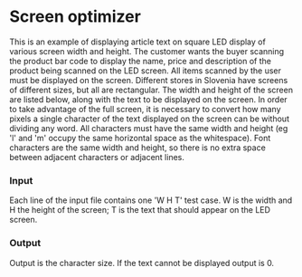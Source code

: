 # Screen optimizer
This is an example of displaying article text on square LED display of various screen width and height. The customer wants the buyer scanning the product bar code to display the name, price and description of the product being scanned on the LED screen. All items scanned by the user must be displayed on the screen. Different stores in Slovenia have screens of different sizes, but all are rectangular. The width and height of the screen are listed below, along with the text to be displayed on the screen. In order to take advantage of the full screen, it is necessary to convert how many pixels a single character of the text displayed on the screen can be without dividing any word. All characters must have the same width and height (eg 'l' and 'm' occupy the same horizontal space as the whitespace). Font characters are the same width and height, so there is no extra space between adjacent characters or adjacent lines.

### Input
Each line of the input file contains one 'W H T' test case. W is the width and H the height of the screen; T is the text that should appear on the LED screen.

### Output
Output is the character size. If the text cannot be displayed output is 0.
